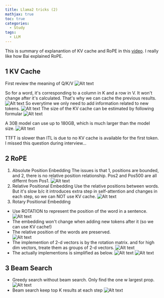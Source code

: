 ```yaml
---
title: Llama2 tricks (2)
mathjax: true
toc: true
categories:
  - Study
tags:
  - LLM
---
```


This is summary of explanantion of KV cache and RoPE in this [video](https://www.youtube.com/@EfficientNLP). I really like how Bai explained RoPE. 
## 1 KV Cache
First review the meaning of Q/K/V
![Alt text](/assets/images/2024/24-05-09-Llama2_files/qkv.png)

So for a word, it's corresponding to a column in K and a row in V. It won't change after it's calculated. That's why we can cache the previous results.
![Alt text](/assets/images/2024/24-05-09-Llama2_files/oldtoken.png)
So everytime we only need to add information related to new tokens.
![Alt text](/assets/images/2024/24-05-09-Llama2_files/newtoken.png)
The size of the KV cache can be estimated by following formular
![Alt text](/assets/images/2024/24-05-09-Llama2_files/memory.png)

A 30B model can use up to 180GB, which is much larger than the model size. 
![Alt text](/assets/images/2024/24-05-09-Llama2_files/size.png) 

TTFT is slower than ITL is due to no KV cache is available for the first token. I missed this question during interview...

## 2 RoPE
1. Absolute Position Enbedding
The issues is that 1, positions are bounded, and 2, there is no relative position relationship. Pos2 and Pos500 are all differnt from Pos1.
![Alt text](/assets/images/2024/24-05-09-Llama2_files/absolute.png) 
2. Relative Positional Embedding
Use the relative positions between words. But it's slow b/c it introduces extra step in self-attention and changes in each step, so we can NOT use KV cache.
![Alt text](/assets/images/2024/24-05-09-Llama2_files/relative.png)
3. Rotary Positional Embedding
  - Use ROTATION to represent the position of the word in a sentence.
  ![Alt text](/assets/images/2024/24-05-09-Llama2_files/rope.png) 
  - The embedding won't change when adding new tokens after it (so we can use KV cache!)
  - The relative position of the words are preserved.  
  ![Alt text](/assets/images/2024/24-05-09-Llama2_files/preserve.png) 
  - The implemention of 2-d vectors is by the rotation matrix. and for high dim vectors, treate them as groups of 2-d vectors.
  ![Alt text](/assets/images/2024/24-05-09-Llama2_files/formula.png) 
  - The actually implementions is simplified as below. 
  ![Alt text](/assets/images/2024/24-05-09-Llama2_files/simple.png) 
  ![Alt text](/assets/images/2024/24-05-09-Llama2_files/code.png)  
  
## 3 Beam Search
  - Greedy search without beam search. Only find the one w largest prop. 
  ![Alt text](/assets/images/2024/24-05-09-Llama2_files/greedy.png)  
  - Beam search keep top K results at each step
  ![Alt text](/assets/images/2024/24-05-09-Llama2_files/beam.png)   